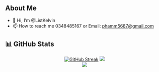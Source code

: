 ## About Me
- 👋 Hi, I’m @ListKelvin
- 📫 How to reach me 0348485167 or Email: phamm5687@gmail.com
  
## 📊 GitHub Stats

<div align="center">
<a href="https://git.io/streak-stats"><img src="https://github-readme-streak-stats.herokuapp.com?user=ListKelvin&theme=tokyonight&hide_border=true&short_numbers=true" alt="GitHub Streak" /></a>
  <img src="https://github-readme-streak-stats.herokuapp.com/?user=ListKelvin&theme=tokyonight&hide_border=false" /><br/>
  <img src="https://github-readme-stats.vercel.app/api/top-langs/?username=ListKelvin&theme=tokyonight&hide_border=false&include_all_commits=true&count_private=true&layout=compact" /><br/>
</div>



<!---
ListKelvin/ListKelvin is a ✨ special ✨ repository because its `README.md` (this file) appears on your GitHub profile.
You can click the Preview link to take a look at your changes.
--->
